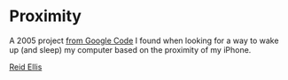 Proximity
====
A 2005 project <a href=“https://code.google.com/p/reduxcomputing-proximity”>from Google Code</a> I found when looking for a way to wake up (and sleep) my computer based on the proximity of my iPhone.

<a href=“mailto:rae@tnir.org”>Reid Ellis</a>
